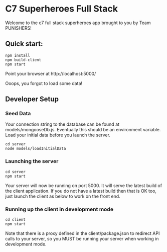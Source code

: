 # C7 Superheroes Full Stack

Welcome to the c7 full stack superheroes app brought to you by Team PUNISHERS!

## Quick start:

    npm install
    npm build-client
    npm start

Point your browser at http://localhost:5000/

Ooops, you forgot to load some data!

## Developer Setup

### Seed Data
Your connection string to the database can be found at models/mongooseDb.js.  Eventually this should be an environment variable.  Load your initial data before you launch the server.

    cd server
    node models/loadInitialData

### Launching the server

    cd server
    npm start

Your server will now be running on port 5000.  It will serve the latest build of the client application.  If you do not have a latest build then that is OK too, just launch the client as below to work on the front end.

### Running up the client in development mode

    cd client
    npm start

Note that there is a proxy defined in the client/package.json to redirect API calls to your server, so you MUST be running your server when working in development mode.

